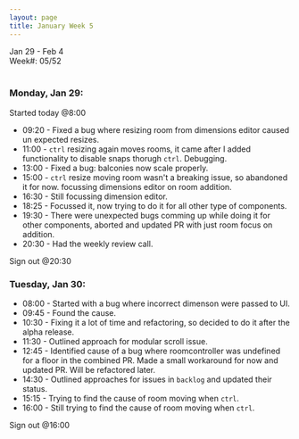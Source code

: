 ```yaml
---
layout: page
title: January Week 5
---
```


Jan 29 - Feb 4<br>
Week#: 05/52<br><br>

### Monday, Jan 29:

Started today @8:00

- 09:20 - Fixed a bug where resizing room from dimensions editor caused un expected resizes.
- 11:00 - `ctrl` resizing again moves rooms, it came after I added functionality to disable snaps thorugh `ctrl`. Debugging.
- 13:00 - Fixed a bug: balconies now scale properly.
- 15:00 - `ctrl` resize moving room wasn't a breaking issue, so abandoned it for now. focussing dimensions editor on room addition.
- 16:30 - Still focussing dimension editor.
- 18:25 - Focussed it, now trying to do it for all other type of components.
- 19:30 - There were unexpected bugs comming up while doing it for other components, aborted and updated PR with just room focus on addition.
- 20:30 - Had the weekly review call.

Sign out @20:30

### Tuesday, Jan 30:

- 08:00 - Started with a bug where incorrect dimenson were passed to UI.
- 09:45 - Found the cause.
- 10:30 - Fixing it a lot of time and refactoring, so decided to do it after the alpha release.
- 11:30 - Outlined approach for modular scroll issue.
- 12:45 - Identified cause of a bug where roomcontroller was undefined for a floor in the combined PR. Made a small workaround for now and updated PR. Will be refactored later.
- 14:30 - Outlined approaches for issues in `backlog` and updated their status.
- 15:15 - Trying to find the cause of room moving when `ctrl`.
- 16:00 - Still trying to find the cause of room moving when `ctrl`.

Sign out @16:00